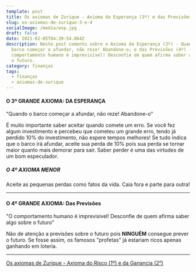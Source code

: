 ```yaml
---
template: post
title: Os axiomas de Zurique - Axioma da Esperança (3º) e das Previsões (4º)
slug: os-axiomas-de-zurique-3-e-4
socialImage: /media/esp.jpg
draft: false
date: 2021-02-05T04:39:54.864Z
description: Neste post comento sobre o Axioma da Esperança (3º) - Quando o
  barco começar a afundar, não reze! Abandone-o; e das Previsões (4º) - O
  comportamento humano é imprevisível! Desconfie de quem afirma saber algo sobre
  o futuro.
category: finanças
tags:
  - finanças
  - axiomas-de-zurique
---
```

#### O 3º GRANDE AXIOMA: DA ESPERANÇA

"Quando o barco começar a afundar, não reze! Abandone-o"

É muito importante saber aceitar quando comete um erro. Se você fez algum investimento e percebeu que cometeu um grande erro, tendo já perdido 10% do investimento, não espere tempos melhores! Se tudo indica que o barco irá afundar, aceite sua perda de 10% pois sua perda se tornar maior quanto mais demorar para sair. Saber perder é uma das virtudes de um bom especulador.

##### O 4º AXIOMA MENOR

Aceite as pequenas perdas como fatos da vida. Caia fora e parte para outra!

- - -

#### O 4º GRANDE AXIOMA: Das Previsões

"O comportamento humano é imprevisível! Desconfie de quem afirma saber algo sobre o futuro"

Não de atenção a previsões sobre o futuro pois **NINGUÉM** consegue prever o futuro. Se fosse assim, os famosos "profetas" já estariam ricos apenas ganhando em loteria.

- - -

[Os axiomas de Zurique - Axioma do Risco (1º) e da Ganancia (2°)](https://www.renanporto.com.br/posts/os-axiomas-de-zurique-1-e-2)